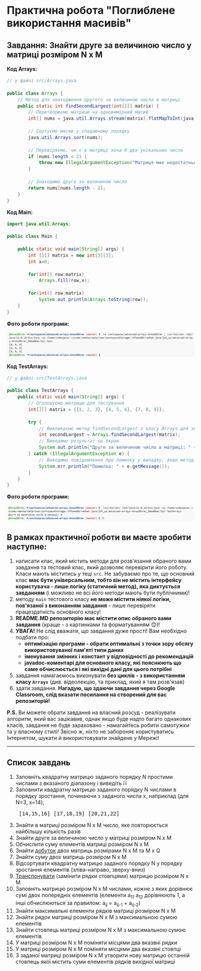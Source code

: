 # Практична робота "Поглиблене використання масивів"

## **Завдання:** Знайти друге за величиною число у матриці розміром N x M

**Код Arrays:**
````java
// у файлі src/Arrays.java

public class Arrays {
    // Метод для знаходження другого за величиною числа в матриці
    public static int findSecondLargest(int[][] matrix) {
        // Перетворюємо матрицю на одновимірний масив
        int[] nums = java.util.Arrays.stream(matrix).flatMapToInt(java.util.Arrays::stream).distinct().toArray();
        
        // Сортуємо масив у спадаючому порядку
        java.util.Arrays.sort(nums);
        
        // Перевіряємо, чи є в матриці хоча б два унікальних числа
        if (nums.length < 2) {
            throw new IllegalArgumentException("Матриця має недостатньо унікальних чисел");
        }
        
        // Знаходимо друге за величиною число
        return nums[nums.length - 2];
    }
}
````

**Код Main:**
````java
import java.util.Arrays;

public class Main {

    public static void main(String[] args) {
        int [][] matrix = new int[3][3];
        int x=0;

        for(int[] row:matrix)
            Arrays.fill(row,x);

        for(int[] row:matrix)
            System.out.println(Arrays.toString(row));
    }
}
````

**Фото роботи програми:**

![](images/www.png)


**Код TestArrays:**
````java
// у файлі src/TestArrays.java

public class TestArrays {
    public static void main(String[] args) {
        // Оголошуємо матрицю для тестування
        int[][] matrix = {{1, 2, 3}, {4, 5, 6}, {7, 8, 9}};

        try {
            // Викликаємо метод findSecondLargest з класу Arrays для знаходження другого за величиною числа в матриці
            int secondLargest = Arrays.findSecondLargest(matrix);
            // Виводимо результат на екран
            System.out.println("Друге за величиною число в матриці: " + secondLargest);
        } catch (IllegalArgumentException e) {
            // Виводимо повідомлення про помилку у випадку, якщо метод findSecondLargest кидає виняток IllegalArgumentException
            System.err.println("Помилка: " + e.getMessage());
        }
    }
}
````
**Фото роботи програми:**

![](images/ccc.png)

## В рамках практичної роботи ви маєте зробити наступне:
1. написати клас, який містить методи для розв'язання обраного вами завдання та тестовий клас, який дозволяє перевірити його роботу. Класи мають міститись у теці ```src```. Не забуваємо про те, що основний клас **має бути універсальним, тобто він не містить інтерфейсу користувача - лише логіку (статичний метод), яка диктується завданням** (і можливо не всі його методи мають бути публічними)!
2. методу ```main``` тестового класу **не може містити ніякої логіки, пов'язаної з виконанням завдання** - лише перевіряти працездатність основного класу!
3. **README.MD репозиторію має містити опис обраного вами завдання** (краще - з картинками та форматуванням :blush:)!
4. **УВАГА!** Не слід вважати, що завдання дуже прості! Вам необхідно подбати про:
    * **оптимізацію програми - обрати оптимальні з точки зору обсягу використовуваної пам'яті типи даних**
    * **іменування змінних і констант у відповідності до рекомендацій**
    * **javadoc-коментарі для основного класу, які пояснюють що саме обчислюється і які вихідні дані для цього потрібні**
5. завдання намагаємось виконувати **без циклів - з використанням класу ````Arrays````** (див. відеолекцію, та приклад, який я там розв'язав)
6. здати завдання. **Нагадую, що здаючи завдання через Google Classroom, слід вказати посилання на створений для вас репозиторій!**

**P.S.** Ви можете обрати завдання на власний розсуд - реалізувати алгоритм, який вас зацікавив, однак якщо буде надто багато однакових класів, завдання не буде зараховано - намагайтесь робити самотужки та у власному стилі! Звісно ж, ніхто не забороняє користуватись Інтернетом, шукати й використовувати знайдене у Мережі!

----

## Список завдань
1. Заповніть квадратну матрицю заданого порядку N простими числами з вказаного діапазону і виведіть її 
2. Заповнити квадратну матрицю заданого порядку N числами в порядку зростання, починаючи з заданого числа x, наприклад (для N=3, x=14), <pre>
[14,15,16]
[17,18,19]
[20,21,22]</pre>
3. Знайти в матриці розміром N x M число, яке повторюється найбільшу кількість разів
4. Знайти друге за величиною число у матриці розміром N x M 
5. Обчислити суму елементів матриці розміром N x M 
6. Знайти [добуток](https://uk.wikipedia.org/wiki/%D0%9C%D0%BD%D0%BE%D0%B6%D0%B5%D0%BD%D0%BD%D1%8F_%D0%BC%D0%B0%D1%82%D1%80%D0%B8%D1%86%D1%8C) двох матриць розмірами N x M та  M x Q
7. Знайти суму двох матриць розміром N x M 
8.  Відсортувати квадратну матрицю заданого порядку N у порядку зростання елементів (зліва-направо, зверху-вниз)
9. [Транспонувати](https://uk.wikipedia.org/wiki/%D0%A2%D1%80%D0%B0%D0%BD%D1%81%D0%BF%D0%BE%D0%BD%D0%BE%D0%B2%D0%B0%D0%BD%D0%B0_%D0%BC%D0%B0%D1%82%D1%80%D0%B8%D1%86%D1%8F) (замінити рядки стовпцями) матрицю розміром N x M 
10. Заповніть матрицю розміром N x M числами, кожне з яких дорівнює сумі двох попередніх елементів (елементи a<sub>11</sub> a<sub>12</sub>  дорівнюють 1, а інші обчислюються за правилом: a<sub>ij</sub> = a<sub>ij-1</sub> + a<sub>ij-2</sub>)
11. Знайти максимальні елементи рядків матриці розміром N x M
12. Знайти рядок матриці розміром N x M з максимальною сумою елементів
13. Знайти стовпець матриці розміром N x M з максимальною сумою елементів
14. У матриці розміром N x M поміняти місцями два вказвні рядки
15. У матриці розміром N x M поміняти місцями два вказвні стовпці
16. З заданої матриці розміром N x M утворити нову матрицю останній стовпець якої містить суми елементів рядків вихідної матриці
